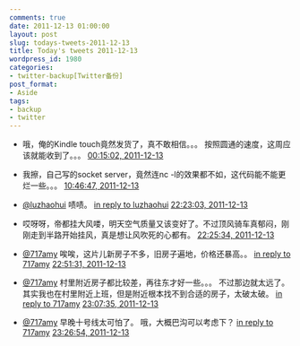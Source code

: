 ```yaml
---
comments: true
date: 2011-12-13 01:00:00
layout: post
slug: todays-tweets-2011-12-13
title: Today's tweets 2011-12-13
wordpress_id: 1980
categories:
- twitter-backup[Twitter备份]
post_format:
- Aside
tags:
- backup
- twitter
---
```





  * 哦，俺的Kindle touch竟然发货了，真不敢相信。。。 按照圆通的速度，这周应该就能收到了。。。 [00:15:02, 2011-12-13](http://twitter.com/gfrog/statuses/146261786709082113)





  * 我擦，自己写的socket server，竟然连nc -l的效果都不如，这代码能不能更烂一些。。。 [10:46:47, 2011-12-13](http://twitter.com/gfrog/statuses/146420774784339968)





  * [@luzhaohui](http://twitter.com/luzhaohui) 啧啧。 [in reply to luzhaohui](http://twitter.com/luzhaohui/statuses/146506589803790336) [22:23:03, 2011-12-13](http://twitter.com/gfrog/statuses/146595994245677058)





  * 哎呀呀，帝都挂大风喽，明天空气质量又该变好了。不过顶风骑车真郁闷，刚刚走到半路开始挂风，真是想让风吹死的心都有。 [22:25:34, 2011-12-13](http://twitter.com/gfrog/statuses/146596626432131073)





  * [@717amy](http://twitter.com/717amy) 唉唉，这片儿新房子不多，旧房子遍地，价格还暴高。。 [in reply to 717amy](http://twitter.com/717amy/statuses/146601094347366400) [22:51:31, 2011-12-13](http://twitter.com/gfrog/statuses/146603157110267905)





  * [@717amy](http://twitter.com/717amy) 村里附近房子都比较差，再往东才好一些。。。 不过那边就太远了。其实我也在村里附近上班，但是附近根本找不到合适的房子，太破太破。 [in reply to 717amy](http://twitter.com/717amy/statuses/146603437554024448) [23:07:35, 2011-12-13](http://twitter.com/gfrog/statuses/146607203867037697)





  * [@717amy](http://twitter.com/717amy) 早晚十号线太可怕了。 哦，大概巴沟可以考虑下？ [in reply to 717amy](http://twitter.com/717amy/statuses/146611482732404736) [23:26:54, 2011-12-13](http://twitter.com/gfrog/statuses/146612061667983361)




